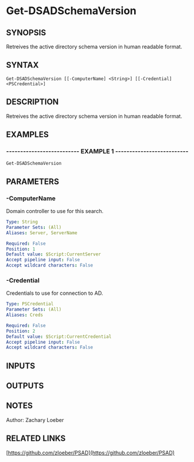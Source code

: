 ﻿---
external help file: PSAD-help.xml
online version: https://github.com/zloeber/PSAD
schema: 2.0.0
---

# Get-DSADSchemaVersion

## SYNOPSIS
Retreives the active directory schema version in human readable format.

## SYNTAX

```
Get-DSADSchemaVersion [[-ComputerName] <String>] [[-Credential] <PSCredential>]
```

## DESCRIPTION
Retreives the active directory schema version in human readable format.

## EXAMPLES

### -------------------------- EXAMPLE 1 --------------------------
```
Get-DSADSchemaVersion
```

## PARAMETERS

### -ComputerName
Domain controller to use for this search.

```yaml
Type: String
Parameter Sets: (All)
Aliases: Server, ServerName

Required: False
Position: 1
Default value: $Script:CurrentServer
Accept pipeline input: False
Accept wildcard characters: False
```

### -Credential
Credentials to use for connection to AD.

```yaml
Type: PSCredential
Parameter Sets: (All)
Aliases: Creds

Required: False
Position: 2
Default value: $Script:CurrentCredential
Accept pipeline input: False
Accept wildcard characters: False
```

## INPUTS

## OUTPUTS

## NOTES
Author: Zachary Loeber

## RELATED LINKS

[https://github.com/zloeber/PSAD](https://github.com/zloeber/PSAD)

